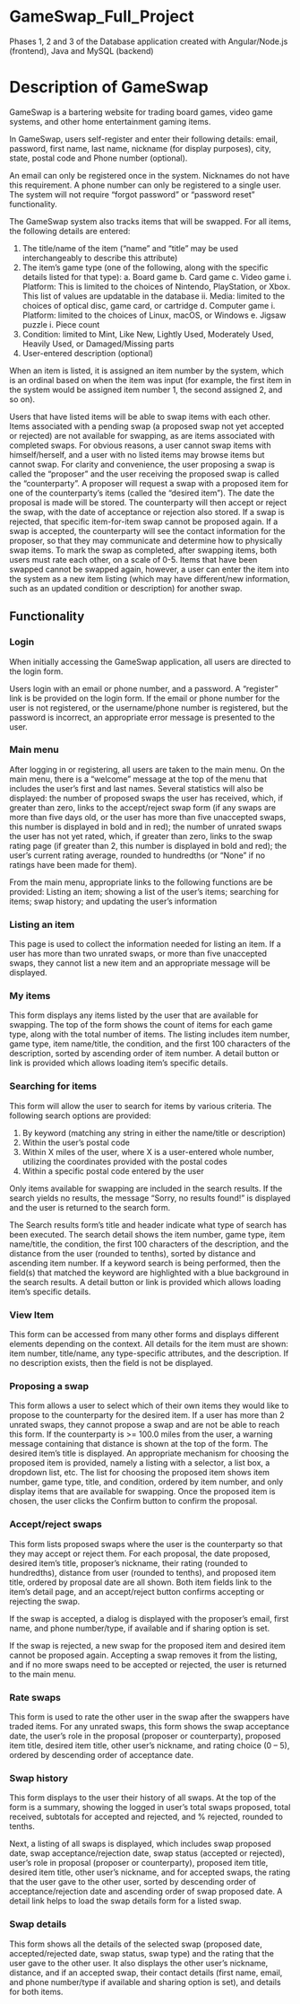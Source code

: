 # GameSwap_Full_Project
Phases 1, 2 and 3 of the Database application created with Angular/Node.js (frontend), Java and MySQL (backend)

# Description of GameSwap

GameSwap is a bartering website for trading board games, video game systems, and other home entertainment gaming items. 

In GameSwap, users self-register and enter their following details: email, password, first name, last name, nickname (for display purposes), city, state, postal code and Phone number (optional).

An email can only be registered once in the system. Nicknames do not have this requirement. A phone number can only be registered to a single user. The system will not require “forgot password” or “password reset” functionality.

The GameSwap system also tracks items that will be swapped. For all items, the following details are entered: 
1. The title/name of the item (“name” and “title” may be used interchangeably to describe this attribute)
2. The item’s game type (one of the following, along with the specific details listed for that type):
	a. Board game
	b. Card game
	c. Video game
		i. Platform: This is limited to the choices of Nintendo, PlayStation, or Xbox. This list of values are updatable in the database
		ii. Media: limited to the choices of optical disc, game card, or cartridge
	d. Computer game
		i. Platform: limited to the choices of Linux, macOS, or Windows
	e. Jigsaw puzzle
		i. Piece count
3. Condition: limited to Mint, Like New, Lightly Used, Moderately Used, Heavily Used, or Damaged/Missing parts
4. User-entered description (optional)

When an item is listed, it is assigned an item number by the system, which is an ordinal based on when the item was input (for example, the first item in the system would be assigned item number 1, the second assigned 2, and so on).

Users that have listed items will be able to swap items with each other. Items associated with a pending swap (a proposed swap not yet accepted or rejected) are not available for swapping, as are items associated with completed swaps. For obvious reasons, a user cannot swap items with himself/herself, and a user with no listed items may browse items but cannot swap. For clarity and convenience, the user proposing a swap is called the “proposer” and the user receiving the proposed swap is called the “counterparty”. A proposer will request a swap with a proposed item for one of the counterparty’s items (called the “desired item”). The date the proposal is made will be stored. The counterparty will then accept or reject the swap, with the date of acceptance or rejection also stored. If a swap is rejected, that specific item-for-item swap cannot be proposed again. If a swap is accepted, the counterparty will see the contact information for the proposer, so that they may communicate and determine how to physically swap items. To mark the swap as completed, after swapping items, both users must rate each other, on a scale of 0-5. Items that have been swapped cannot be swapped again, however, a user can enter the item into the system as a new item listing (which may have different/new information, such as an updated condition or description) for another swap.

## Functionality

### Login

When initially accessing the GameSwap application, all users are directed to the login form.

Users login with an email or phone number, and a password. A “register” link is be provided on the login form. If the email or phone number for the user is not registered, or the username/phone number is registered, but the password is incorrect, an appropriate error message is presented to the user.

### Main menu

After logging in or registering, all users are taken to the main menu. On the main menu, there is a “welcome” message at the top of the menu that includes the user’s first and last names. Several statistics will also be displayed: the number of proposed swaps the user has received, which, if greater than zero, links to the accept/reject swap form (if any swaps are more than five days old, or the user has more than five unaccepted swaps, this number is displayed in bold and in red); the number of unrated swaps the user has not yet rated, which, if greater than zero, links to the swap rating page (if greater than 2, this number is displayed in bold and red); the user’s current rating average, rounded to hundredths (or “None” if no ratings have been made for them).

From the main menu, appropriate links to the following functions are be provided: Listing an item; showing a list of the user’s items; searching for items; swap history; and updating the user’s information

### Listing an item

This page is used to collect the information needed for listing an item. If a user has more than two unrated swaps, or more than five unaccepted swaps, they cannot list a new item and an appropriate message will be displayed.

### My items

This form displays any items listed by the user that are available for swapping. The top of the form shows the count of items for each game type, along with the total number of items. The listing includes item number, game type, item name/title, the condition, and the first 100 characters of the description, sorted by ascending order of item number. A detail button or link is provided which allows loading item’s specific details.

### Searching for items

This form will allow the user to search for items by various criteria. The following search options are provided:
1. By keyword (matching any string in either the name/title or description)
2. Within the user’s postal code
3. Within X miles of the user, where X is a user-entered whole number, utilizing the coordinates provided with the postal codes
4. Within a specific postal code entered by the user

Only items available for swapping are included in the search results. If the search yields no results, the message “Sorry, no results found!” is displayed and the user is returned to the search form.

The Search results form’s title and header indicate what type of search has been executed. The search detail shows the item number, game type, item name/title, the condition, the first 100 characters of the description, and the distance from the user (rounded to tenths), sorted by distance and ascending item number. If a keyword search is being performed, then the field(s) that matched the keyword are highlighted with a blue background in the search results. A detail button or link is provided which allows loading item’s specific details.

### View Item 

This form can be accessed from many other forms and displays different elements depending on the context. All details for the item must are shown: item number, title/name, any type-specific attributes, and the description. If no description exists, then the field is not be displayed.

### Proposing a swap 

This form allows a user to select which of their own items they would like to propose to the counterparty for the desired item. If a user has more than 2 unrated swaps, they cannot propose a swap and are not be able to reach this form. If the counterparty is >= 100.0 miles from the user, a warning message containing that distance is shown at the top of the form. The desired item’s title is displayed. An appropriate mechanism for choosing the proposed item is provided, namely a listing with a selector, a list box, a dropdown list, etc. The list for choosing the proposed item shows item number, game type, title, and condition, ordered by item number, and only display items that are available for swapping. Once the proposed item is chosen, the user clicks the Confirm button to confirm the proposal.

### Accept/reject swaps 

This form lists proposed swaps where the user is the counterparty so that they may accept or reject them. For each proposal, the date proposed, desired item’s title, proposer’s nickname, their rating (rounded to hundredths), distance from user (rounded to tenths), and proposed item title, ordered by proposal date are all shown. Both item fields link to the item’s detail page, and an accept/reject button confirms accepting or rejecting the swap.

If the swap is accepted, a dialog is displayed with the proposer’s email, first name, and phone number/type, if available and if sharing option is set. 

If the swap is rejected, a new swap for the proposed item and desired item cannot be proposed again. Accepting a swap removes it from the listing, and if no more swaps need to be accepted or rejected, the user is returned to the main menu.

### Rate swaps 

This form is used to rate the other user in the swap after the swappers have traded items. For any unrated swaps, this form shows the swap acceptance date, the user’s role in the proposal (proposer or counterparty), proposed item title, desired item title, other user’s nickname, and rating choice (0 – 5), ordered by descending order of acceptance date.

### Swap history 

This form displays to the user their history of all swaps. At the top of the form is a summary, showing the logged in user’s total swaps proposed, total received, subtotals for accepted and rejected, and % rejected, rounded to tenths.

Next, a listing of all swaps is displayed, which includes swap proposed date, swap acceptance/rejection date, swap status (accepted or rejected), user’s role in proposal (proposer or counterparty), proposed item title, desired item title, other user’s nickname, and for accepted swaps, the rating that the user gave to the other user, sorted by descending order of acceptance/rejection date and ascending order of swap proposed date. A detail link helps to load the swap details form for a listed swap.

### Swap details

This form shows all the details of the selected swap (proposed date, accepted/rejected date, swap status, swap type) and the rating that the user gave to the other user. It also displays the other user’s nickname, distance, and if an accepted swap, their contact details (first name, email, and phone number/type if available and sharing option is set), and details for both items.
